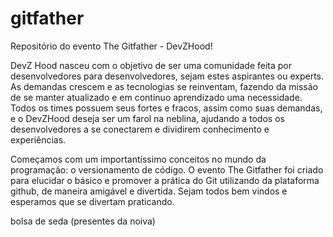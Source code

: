 # gitfather
Repositório do evento The Gitfather - DevZHood!

DevZ Hood nasceu com o objetivo de ser uma comunidade feita por desenvolvedores para desenvolvedores, sejam estes aspirantes ou experts. As demandas crescem e as tecnologias se reinventam, fazendo da missão de se manter atualizado e em contínuo aprendizado uma necessidade. Todos os times possuem seus fortes e fracos, assim como suas demandas, e o DevZHood deseja ser um farol na neblina, ajudando a todos os desenvolvedores a se conectarem e dividirem conhecimento e experiências.

Começamos com um importantíssimo conceitos no mundo da programação: o versionamento de código. O evento The Gitfather foi criado para elucidar o básico e promover a prática do Git utilizando da plataforma github, de maneira amigável e divertida. Sejam todos bem vindos e esperamos que se divertam praticando.










































bolsa de seda (presentes da noiva)
